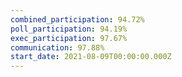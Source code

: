 ```yaml
---
combined_participation: 94.72%
poll_participation: 94.19%
exec_participation: 97.67%
communication: 97.88%
start_date: 2021-08-09T00:00:00.000Z
---
```

